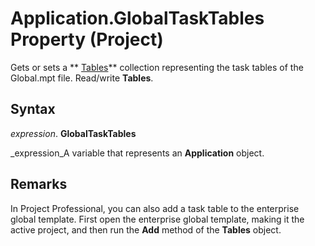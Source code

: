 
# Application.GlobalTaskTables Property (Project)

Gets or sets a  ** [Tables](f50f5d2d-a733-c5b0-16d8-e4ee98943321.md)** collection representing the task tables of the Global.mpt file. Read/write **Tables**.


## Syntax

 _expression_. **GlobalTaskTables**

 _expression_A variable that represents an  **Application** object.


## Remarks

 In Project Professional, you can also add a task table to the enterprise global template. First open the enterprise global template, making it the active project, and then run the **Add** method of the **Tables** object.

